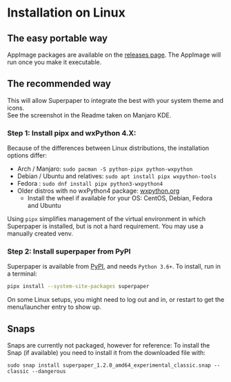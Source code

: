 # Installation on Linux


## The easy portable way

AppImage packages are available on the [releases page](https://github.com/hhannine/superpaper/releases). The AppImage will run once you make it executable.


## The recommended way

This will allow Superpaper to integrate the best with your system theme and icons.  
See the screenshot in the Readme taken on Manjaro KDE.


### Step 1: Install pipx and wxPython 4.X:

Because of the differences between Linux distributions, the installation options differ:

- Arch / Manjaro: `sudo pacman -S python-pipx python-wxpython`
- Debian / Ubuntu and relatives: `sudo apt install pipx wxpython-tools`
- Fedora : `sudo dnf install pipx python3-wxpython4`
- Older distros with no wxPython4 package: [wxpython.org](https://wxpython.org/pages/downloads/)
  - Install the wheel if available for your OS: CentOS, Debian, Fedora and Ubuntu

Using `pipx` simplifies management of the virtual environment in which Superpaper is installed, but is not a hard requirement.
You may use a manually created venv.


### Step 2: Install superpaper from PyPI

Superpaper is available from [PyPI](https://pypi.org/project/superpaper), and needs `Python 3.6+`.
To install, run in a terminal:

```sh
pipx install --system-site-packages superpaper
```
On some Linux setups, you might need to log out and in, or restart to get the menu/launcher entry to show up.


## Snaps

Snaps are currently not packaged, however for reference: To install the Snap (if available) you need to install it from the downloaded file with:
```
sudo snap install superpaper_1.2.0_amd64_experimental_classic.snap --classic --dangerous
```

